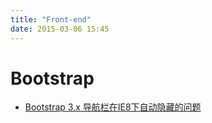 ```yaml
---
title: "Front-end"
date: 2015-03-06 15:45
---
```


# Bootstrap
* [Bootstrap 3.x 导航栏在IE8下自动隐藏的问题](http://hands-on-coding.blogspot.in/2014/09/fixing-bootstrap-ie-8-issue-related-to.html)